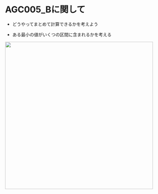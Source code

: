 # AGC005_Bに関して

- どうやってまとめて計算できるかを考えよう

- ある最小の値がいくつの区間に含まれるかを考える

<img src="http://drive.google.com/uc?export=view&id=1fW7Ui84BuVWyCn2XRgQrVlZynU29quBz" width="480px">



